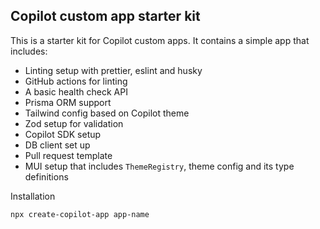 ## Copilot custom app starter kit

This is a starter kit for Copilot custom apps. It contains a simple app that includes:

- Linting setup with prettier, eslint and husky
- GitHub actions for linting
- A basic health check API
- Prisma ORM support
- Tailwind config based on Copilot theme
- Zod setup for validation
- Copilot SDK setup
- DB client set up
- Pull request template
- MUI setup that includes `ThemeRegistry`, theme config and its type definitions

Installation

```shell
npx create-copilot-app app-name
```

